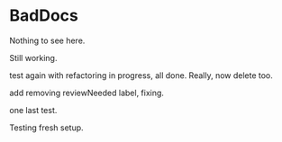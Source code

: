 # BadDocs

Nothing to see here.

Still working.

test again with refactoring in progress, all done.  Really, now delete too.

add removing reviewNeeded label, fixing.

one last test.

Testing fresh setup.
